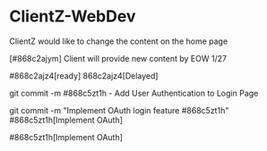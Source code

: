 # ClientZ-WebDev
ClientZ would like to change the content on the home page

[#868c2ajym] Client will provide new content by EOW 1/27

#868c2ajz4[ready]
868c2ajz4[Delayed]


git commit -m #868c5zt1h - Add User Authentication to Login Page

git commit -m "Implement OAuth login feature #868c5zt1h"
#868c5zt1h[Implement OAuth]

#868c5zt1h[Implement OAuth]
